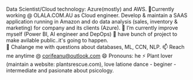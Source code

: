 Data Scientist/Cloud technology: Azure(mostly) and AWS.
🔭Currently working @ OLALA.COM.AU as Cloud engineer. Develop & maintain a SAAS application running in Amazon and do data analysis (sales, inventory & marketing) for company and its clients (Azure).
🌱 I’m currently improve myself (Power BI, AI engineer and DepOps) 
👯 have bunch of project to make avilable public..it's going to happen.  
💬 Chalange me with questions about databases, ML, CCN, NLP. 
📫 Reach me anytime @ corifeanu@outlook.com
😄 Pronouns: he
⚡ Plant lover (maintain a website: plantsrescue.com), love latione dance - beginer - intermediate and pasionate about psicology. 
